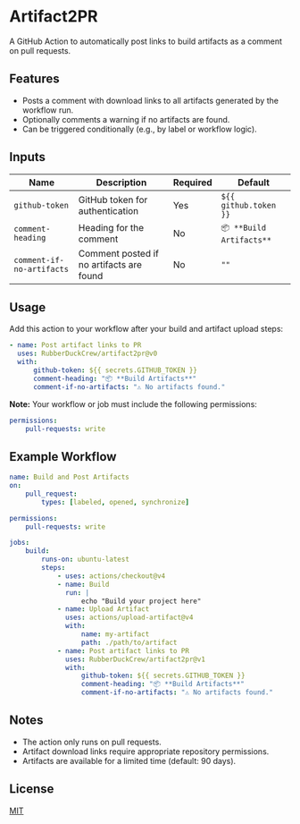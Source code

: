 # Artifact2PR

A GitHub Action to automatically post links to build artifacts as a comment on pull requests.

## Features

-   Posts a comment with download links to all artifacts generated by the workflow run.
-   Optionally comments a warning if no artifacts are found.
-   Can be triggered conditionally (e.g., by label or workflow logic).

## Inputs

| Name                      | Description                              | Required | Default                  |
| ------------------------- | ---------------------------------------- | -------- | ------------------------ |
| `github-token`            | GitHub token for authentication          | Yes      | `${{ github.token }}`    |
| `comment-heading`         | Heading for the comment                  | No       | `📦 **Build Artifacts**` |
| `comment-if-no-artifacts` | Comment posted if no artifacts are found | No       | `""`                     |

## Usage

Add this action to your workflow after your build and artifact upload steps:

```yaml
- name: Post artifact links to PR
  uses: RubberDuckCrew/artifact2pr@v0
  with:
      github-token: ${{ secrets.GITHUB_TOKEN }}
      comment-heading: "📦 **Build Artifacts**"
      comment-if-no-artifacts: "⚠️ No artifacts found."
```

**Note:** Your workflow or job must include the following permissions:

```yaml
permissions:
    pull-requests: write
```

## Example Workflow

```yaml
name: Build and Post Artifacts
on:
    pull_request:
        types: [labeled, opened, synchronize]

permissions:
    pull-requests: write

jobs:
    build:
        runs-on: ubuntu-latest
        steps:
            - uses: actions/checkout@v4
            - name: Build
              run: |
                  echo "Build your project here"
            - name: Upload Artifact
              uses: actions/upload-artifact@v4
              with:
                  name: my-artifact
                  path: ./path/to/artifact
            - name: Post artifact links to PR
              uses: RubberDuckCrew/artifact2pr@v1
              with:
                  github-token: ${{ secrets.GITHUB_TOKEN }}
                  comment-heading: "📦 **Build Artifacts**"
                  comment-if-no-artifacts: "⚠️ No artifacts found."
```

## Notes

-   The action only runs on pull requests.
-   Artifact download links require appropriate repository permissions.
-   Artifacts are available for a limited time (default: 90 days).

## License

[MIT](LICENSE)
